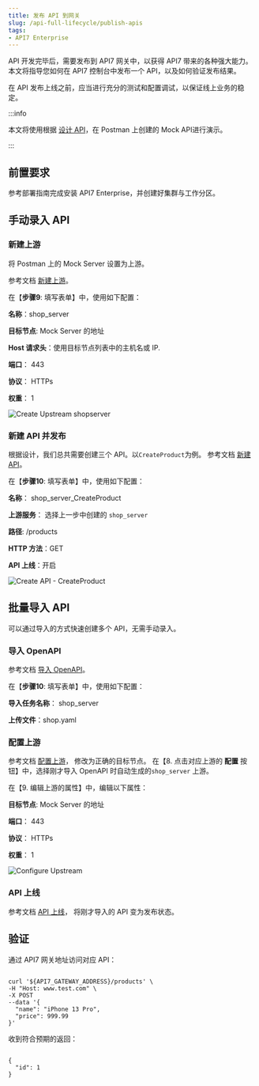 ```yaml
---
title: 发布 API 到网关
slug: /api-full-lifecycle/publish-apis
tags:
- API7 Enterprise
---
```


API 开发完毕后，需要发布到 API7 网关中，以获得 API7 带来的各种强大能力。本文将指导您如何在 API7 控制台中发布一个 API，以及如何验证发布结果。

在 API 发布上线之前，应当进行充分的测试和配置调试，以保证线上业务的稳定。

:::info

本文将使用根据 [设计 API](https://docs.apiseven.com/enterprise/api-full-lifecycle/design-apis)，在 Postman 上创建的 Mock API进行演示。

:::

## 前置要求

参考部署指南完成安装 API7 Enterprise，并创建好集群与工作分区。

## 手动录入 API

### 新建上游

将 Postman 上的 Mock Server 设置为上游。

参考文档 [新建上游](https://docs.apiseven.com/enterprise/user-manual/cluster/upstream#%E6%96%B0%E5%BB%BA%E4%B8%8A%E6%B8%B8)。

在【**步骤9**: 填写表单】中，使用如下配置：

**名称**：shop_server

**目标节点**: Mock Server 的地址

**Host 请求头**：使用目标节点列表中的主机名或 IP.

**端口**： 443

**协议**： HTTPs

**权重**： 1

![Create Upstream shopserver](https://static.apiseven.com/uploads/2023/05/17/JLzjpLXG_createupstream.png)

### 新建 API 并发布

根据设计，我们总共需要创建三个 API。以`CreateProduct`为例。
参考文档 [新建 API](https://docs.apiseven.com/enterprise/user-manual/cluster/api#%E6%96%B0%E5%BB%BA-api)。

在【**步骤10**: 填写表单】中，使用如下配置：

**名称**： shop_server_CreateProduct

**上游服务**： 选择上一步中创建的 `shop_server`

**路径**:  /products

**HTTP 方法**：GET

**API 上线**：开启

![Create API - CreateProduct](https://static.apiseven.com/uploads/2023/05/16/ItYstSl6_createapi-createproduct.png)

## 批量导入 API 

可以通过导入的方式快速创建多个 API，无需手动录入。

### 导入 OpenAPI

参考文档 [导入 OpenAPI](https://docs.apiseven.com/enterprise/user-manual/cluster/api#%E6%96%B0%E5%BB%BA-api)。

在【**步骤10**: 填写表单】中，使用如下配置：

**导入任务名称**： shop_server

**上传文件**：shop.yaml


### 配置上游

参考文档 [配置上游](https://docs.apiseven.com/enterprise/user-manual/cluster/upstream#%E9%85%8D%E7%BD%AE%E4%B8%8A%E6%B8%B8)， 修改为正确的目标节点。
在【8. 点击对应上游的 **配置** 按钮】中，选择刚才导入 OpenAPI 时自动生成的`shop_server` 上游。

在【9. 编辑上游的属性】中，编辑以下属性：

**目标节点**: Mock Server 的地址

**端口**： 443

**协议**： HTTPs

**权重**： 1

![Configure Upstream](https://static.apiseven.com/uploads/2023/05/16/P3IRzYFZ_configureupstream.png)

### API 上线

参考文档 [API 上线](https://docs.apiseven.com/enterprise/user-manual/cluster/upstream#%E9%85%8D%E7%BD%AE%E4%B8%8A%E6%B8%B8)， 将刚才导入的 API 变为发布状态。

## 验证

通过 API7 网关地址访问对应 API：

```shell

curl '${API7_GATEWAY_ADDRESS}/products' \
-H "Host: www.test.com" \
-X POST
--data '{
  "name": "iPhone 13 Pro",
  "price": 999.99
}'

```

收到符合预期的返回：

```shell

{
  "id": 1
}

```
